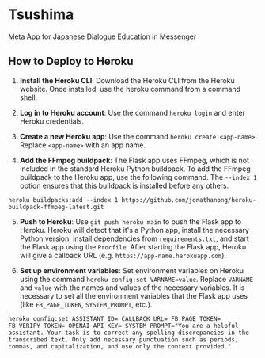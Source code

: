 # Tsushima
Meta App for Japanese Dialogue Education in Messenger

## How to Deploy to Heroku

1. **Install the Heroku CLI**: Download the Heroku CLI from the Heroku website. Once installed, use the heroku command from a command shell.

2. **Log in to Heroku account**: Use the command `heroku login` and enter Heroku credentials.

3. **Create a new Heroku app**: Use the command `heroku create <app-name>`. Replace `<app-name>` with an app name.

4. **Add the FFmpeg buildpack**: The Flask app uses FFmpeg, which is not included in the standard Heroku Python buildpack. To add the FFmpeg buildpack to the Heroku app, use the following command. The `--index 1` option ensures that this buildpack is installed before any others.

```
heroku buildpacks:add --index 1 https://github.com/jonathanong/heroku-buildpack-ffmpeg-latest.git
```

5. **Push to Heroku**: Use `git push heroku main` to push the Flask app to Heroku. Heroku will detect that it's a Python app, install the necessary Python version, install dependencies from `requirements.txt`, and start the Flask app using the `Procfile`. After starting the Flask app, Heroku will give a callback URL (e.g. `https://app-name.herokuapp.com`).

6. **Set up environment variables**: Set environment variables on Heroku using the command `heroku config:set VARNAME=value`. Replace `VARNAME` and `value` with the names and values of the necessary variables. It is necessary to set all the environment variables that the Flask app uses (like `FB_PAGE_TOKEN`, `SYSTEM_PROMPT`, etc.).

```
heroku config:set ASSISTANT_ID= CALLBACK_URL= FB_PAGE_TOKEN= FB_VERIFY_TOKEN= OPENAI_API_KEY= SYSTEM_PROMPT="You are a helpful assistant. Your task is to correct any spelling discrepancies in the transcribed text. Only add necessary punctuation such as periods, commas, and capitalization, and use only the context provided."
```

